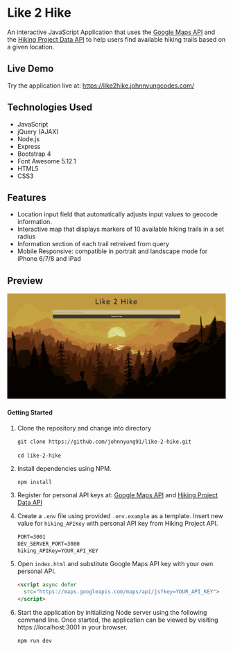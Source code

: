 # Like 2 Hike
An interactive JavaScript Application that uses the [Google Maps API](https://developers.google.com/maps/documentation/javascript/tutorial) and the [Hiking Project Data API](https://www.hikingproject.com/data) to help users find available hiking trails based on a given location.

## Live Demo
Try the application live at: https://like2hike.johnnyungcodes.com/

## Technologies Used
- JavaScript
- jQuery (AJAX)
- Node.js
- Express
- Bootstrap 4
- Font Awesome 5.12.1
- HTML5
- CSS3

## Features
- Location input field that automatically adjusts input values to geocode information.
- Interactive map that displays markers of 10 available hiking trails in a set radius
- Information section of each trail retreived from query
- Mobile Responsive: compatible in portrait and landscape mode for iPhone 6/7/8 and iPad

## Preview
![like-2-hike-preview](./server/public/assets/preview.gif)

#### Getting Started

1. Clone the repository and change into directory

    ```shell
    git clone https://github.com/johnnyung91/like-2-hike.git

    cd like-2-hike
    ```
2. Install dependencies using NPM.

    ```shell
    npm install
    ```
3. Register for personal API keys at: [Google Maps API](https://developers.google.com/maps/documentation/javascript/tutorial) and [Hiking Project Data API](https://www.hikingproject.com/data)
4. Create a ```.env``` file using provided ```.env.example``` as a template.  Insert new value for ```hiking_APIKey``` with personal API key from Hiking Project API.
    ```shell
    PORT=3001
    DEV_SERVER_PORT=3000
    hiking_APIKey=YOUR_API_KEY
    ```
5. Open ```index.html``` and substitute Google Maps API key with your own personal API.
    ```html
    <script async defer
      src="https://maps.googleapis.com/maps/api/js?key=YOUR_API_KEY">
    </script>
    ```
6. Start the application by initializing Node server using the following command line.  Once started, the application can be viewed by visiting https://localhost:3001 in your browser.
    ```shell
    npm run dev
    ```
